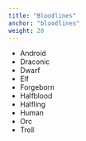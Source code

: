 ```yaml
---
title: "Bloodlines"
anchor: "bloodlines"
weight: 20
---
```


- Android
- Draconic
- Dwarf
- Elf
- Forgeborn
- Halfblood
- Halfling
- Human
- Orc
- Troll
